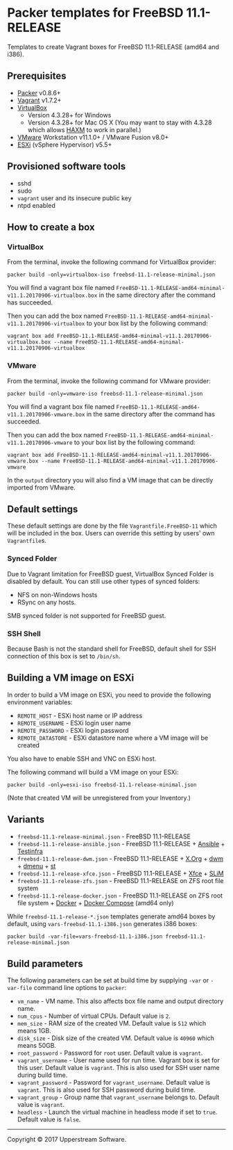 # Packer templates for FreeBSD 11.1-RELEASE

Templates to create Vagrant boxes for FreeBSD 11.1-RELEASE (amd64 and i386).


## Prerequisites

* [Packer][] v0.8.6+
* [Vagrant][] v1.7.2+
* [VirtualBox][]
	* Version 4.3.28+ for Windows
	* Version 4.3.28+ for Mac OS X (You may want to stay with 4.3.28 which allows [HAXM][] to work in parallel.)
* [VMware][] Workstation v11.1.0+ / VMware Fusion v8.0+
* [ESXi][] (vSphere Hypervisor) v5.5+

[ESXi]: http://www.vmware.com/products/vsphere-hypervisor
        "Free VMware vSphere Hypervisor, Free Virtualization (ESXi)"
[HAXM]: https://software.intel.com/en-us/android/articles/intel-hardware-accelerated-execution-manager
        "Intel&reg; Hardware Accelerated Execution Manager"
[Packer]: https://www.packer.io/ "Packer by HashiCorp"
[Vagrant]: https://www.vagrantup.com/ "Vagrant"
[VirtualBox]: https://www.virtualbox.org/ "Oracle VM VirtualBox"
[VMware]: http://www.vmware.com/ "VMware Virtualization for Desktop &amp; Server, Application, Public &amp; Hybrid Clouds"


## Provisioned software tools

* sshd
* sudo
* `vagrant` user and its insecure public key
* ntpd enabled


## How to create a box

### VirtualBox

From the terminal, invoke the following command for VirtualBox provider:

    packer build -only=virtualbox-iso freebsd-11.1-release-minimal.json

You will find a vagrant box file named `FreeBSD-11.1-RELEASE-amd64-minimal-v11.1.20170906-virtualbox.box`
in the same directory after the command has succeeded.

Then you can add the box named `FreeBSD-11.1-RELEASE-amd64-minimal-v11.1.20170906-virtualbox` to your box list
by the following command:

    vagrant box add FreeBSD-11.1-RELEASE-amd64-minimal-v11.1.20170906-virtualbox.box --name FreeBSD-11.1-RELEASE-amd64-minimal-v11.1.20170906-virtualbox

### VMware

From the terminal, invoke the following command for VMware provider:

    packer build -only=vmware-iso freebsd-11.1-release-minimal.json

You will find a vagrant box file named `FreeBSD-11.1-RELEASE-amd64-v11.1.20170906-vmware.box`
in the same directory after the command has succeeded.

Then you can add the box named `FreeBSD-11.1-RELEASE-amd64-minimal-v11.1.20170906-vmware` to your box list
by the following command:

    vagrant box add FreeBSD-11.1-RELEASE-amd64-minimal-v11.1.20170906-vmware.box --name FreeBSD-11.1-RELEASE-amd64-minimal-v11.1.20170906-vmware

In the `output` directory you will also find a VM image that can be directly imported from VMware.


## Default settings

These default settings are done by the file `Vagrantfile.FreeBSD-11` which will be included in the box.
Users can override this setting by users' own `Vagrantfile`s.

### Synced Folder

Due to Vagrant limitation for FreeBSD guest, VirtualBox Synced Folder is disabled by default.
You can still use other types of synced folders:

* NFS on non-Windows hosts
* RSync on any hosts.

SMB synced folder is not supported for FreeBSD guest.

### SSH Shell

Because Bash is not the standard shell for FreeBSD, default shell for SSH connection of this box
is set to `/bin/sh`.


## Building a VM image on ESXi

In order to build a VM image on ESXi, you need to provide the following environment variables:

* `REMOTE_HOST` - ESXi host name or IP address
* `REMOTE_USERNAME` - ESXi login user name
* `REMOTE_PASSWORD` - ESXi login password
* `REMOTE_DATASTORE` - ESXi datastore name where a VM image will be created

You also have to enable SSH and VNC on ESXi host.

The following command will build a VM image on your ESXi:

    packer build -only=esxi-iso freebsd-11.1-release-minimal.json

(Note that created VM will be unregistered from your Inventory.)


## Variants

* `freebsd-11.1-release-minimal.json` - FreeBSD 11.1-RELEASE
* `freebsd-11.1-release-ansible.json` - FreeBSD 11.1-RELEASE + [Ansible][] + [Testinfra][]
* `freebsd-11.1-release-dwm.json` - FreeBSD 11.1-RELEASE + [X.Org][] + [dwm][] + [dmenu][] + [st][]
* `freebsd-11.1-release-xfce.json` - FreeBSD 11.1-RELEASE + [Xfce][] + [SLiM][]
* `freebsd-11.1-release-zfs.json` - FreeBSD 11.1-RELEASE on ZFS root file system
* `freebsd-11.1-release-docker.json` - FreeBSD 11.1-RELEASE on ZFS root file system + [Docker][] + [Docker Compose][] (amd64 only)

While `freebsd-11.1-release-*.json` templates generate amd64 boxes by default, using `vars-freebsd-11.1-i386.json`
generates i386 boxes:

    packer build -var-file=vars-freebsd-11.1-i386.json freebsd-11.1-release-minimal.json

[Ansible]: https://www.ansible.com/ "Ansible is Simple IT Automation"
[dmenu]: http://tools.suckless.org/dmenu/ "dmenu | suckless.org tools"
[Docker]: https://www.docker.com/ "Docker - Build, Ship and Run Any App, Anywhere"
[Docker Compose]: https://docs.docker.com/compose/ "Docker Compose - Docker Documentation"
[dwm]: http://dwm.suckless.org/ "suckless.org dwm - dynamic window manager"
[SLiM]: https://sourceforge.net/projects/slim.berlios/ "SLiM download | SourceForge.net"
[st]: http://st.suckless.org/ "suckless.org st - simple terminal"
[Testinfra]: https://testinfra.readthedocs.io/en/latest/ "Testinfra test your infrastructure &mdash; testinfra 1.6.4 documentation"
[X.Org]: https://www.x.org/wiki/ "X.Org"
[Xfce]: http://www.xfce.org/ "Xfce Desktop Environment"


## Build parameters

The following parameters can be set at build time by supplying `-var` or `-var-file` command line options to `packer`:

* `vm_name` - VM name.  This also affects box file name and output directory name.
* `num_cpus` - Number of virtual CPUs.  Default value is `2`.
* `mem_size` - RAM size of the created VM.  Default value is `512` which means 1GB.
* `disk_size` - Disk size of the created VM.  Default value is `40960` which means 50GB.
* `root_password` - Password for `root` user.  Default value is `vagrant`.
* `vagrant_username` - User name used for run time.  Vagrant box is set for this user.  Default value is `vagrant`.
  This is also used for SSH user name during build time.
* `vagrant_password` - Password for `vagrant_username`.  Default value is `vagrant`.
  This is also used for SSH password during build time.
* `vagrant_group` - Group name that `vagrant_username` belongs to.  Default value is `vagrant`.
* `headless` - Launch the virtual machine in headless mode if set to `true`.  Default value is `false`.


- - -

Copyright &copy; 2017 Upperstream Software.
